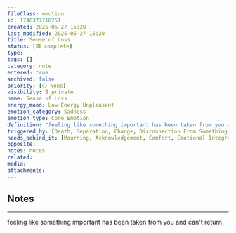 ```yaml
---
fileClass: emotion
id: 1748377718251
created: 2025-05-27 15:28
last_modified: 2025-05-27 15:28
title: Sense of Loss
status: [🟩 complete]
type: 
tags: []
category: note
entered: true
archived: false
priority: [⚪ None]
visibility: 🔒 private
name: Sense of Loss
energy_mood: Low Energy Unpleasant
emotion_category: Sadness
emotion_type: Core Emotion
definition: "feeling like something important has been taken from you and can't return"
triggered_by: [Death, Separation, Change, Disconnection From Something Valued]
needs_behind_it: [Mourning, Acknowledgement, Comfort, Emotional Integration, Reconnection]
opposite: 
notes: notes
related: 
media: 
attachments:
---
```


## Notes
---
feeling like something important has been taken from you and can't return


